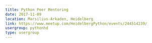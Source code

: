 ```yaml
---
title: Python Peer Mentoring
date: 2017-11-09
location: Marsilius-Arkaden, Heidelberg
link: https://www.meetup.com/HeidelbergPython/events/244514239/
usergroup: pythonhd
type: usergroup
---
```

